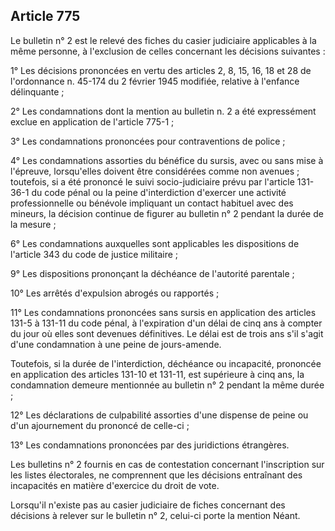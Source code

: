 Article 775
----
Le bulletin n° 2 est le relevé des fiches du casier judiciaire applicables à la
même personne, à l'exclusion de celles concernant les décisions suivantes :

1° Les décisions prononcées en vertu des articles 2, 8, 15, 16, 18 et 28 de
l'ordonnance n. 45-174 du 2 février 1945 modifiée, relative à l'enfance
délinquante ;

2° Les condamnations dont la mention au bulletin n. 2 a été expressément exclue
en application de l'article 775-1 ;

3° Les condamnations prononcées pour contraventions de police ;

4° Les condamnations assorties du bénéfice du sursis, avec ou sans mise à
l'épreuve, lorsqu'elles doivent être considérées comme non avenues ; toutefois,
si a été prononcé le suivi socio-judiciaire prévu par l'article 131-36-1 du code
pénal ou la peine d'interdiction d'exercer une activité professionnelle ou
bénévole impliquant un contact habituel avec des mineurs, la décision continue
de figurer au bulletin n° 2 pendant la durée de la mesure ;

6° Les condamnations auxquelles sont applicables les dispositions de l'article
343 du code de justice militaire ;

9° Les dispositions prononçant la déchéance de l'autorité parentale ;

10° Les arrêtés d'expulsion abrogés ou rapportés ;

11° Les condamnations prononcées sans sursis en application des articles 131-5 à
131-11 du code pénal, à l'expiration d'un délai de cinq ans à compter du jour où
elles sont devenues définitives. Le délai est de trois ans s'il s'agit d'une
condamnation à une peine de jours-amende.

Toutefois, si la durée de l'interdiction, déchéance ou incapacité, prononcée en
application des articles 131-10 et 131-11, est supérieure à cinq ans, la
condamnation demeure mentionnée au bulletin n° 2 pendant la même durée ;

12° Les déclarations de culpabilité assorties d'une dispense de peine ou d'un
ajournement du prononcé de celle-ci ;

13° Les condamnations prononcées par des juridictions étrangères.

Les bulletins n° 2 fournis en cas de contestation concernant l'inscription sur
les listes électorales, ne comprennent que les décisions entraînant des
incapacités en matière d'exercice du droit de vote.

Lorsqu'il n'existe pas au casier judiciaire de fiches concernant des décisions à
relever sur le bulletin n° 2, celui-ci porte la mention Néant.
